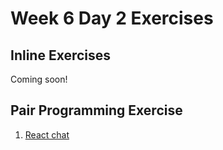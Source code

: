 # Week 6 Day 2 Exercises

## Inline Exercises

Coming soon!

## Pair Programming Exercise

1. [React chat](chat.md)
